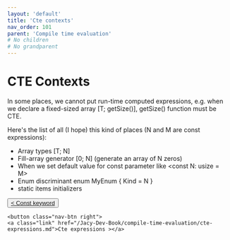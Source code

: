 ```yaml
---
layout: 'default'
title: 'Cte contexts'
nav_order: 101
parent: 'Compile time evaluation'
# No children
# No grandparent
---
```


# CTE Contexts

In some places, we cannot put run-time computed expressions, e.g. when we declare a fixed-sized array <span class="inline-code highlight-jc hljs">[T; <span class="hljs-title function_ invoke__">getSize</span>()]</span>,
<span class="inline-code highlight-jc hljs"><span class="hljs-title function_ invoke__">getSize</span>()</span> function must be CTE.

Here's the list of all (I hope) this kind of places (<span class="inline-code highlight-jc hljs">N</span> and <span class="inline-code highlight-jc hljs">M</span> are <span class="inline-code highlight-jc hljs"><span class="hljs-keyword">const</span></span> expressions):

* Array types <span class="inline-code highlight-jc hljs">[T; N]</span>
* Fill-array generator <span class="inline-code highlight-jc hljs">[<span class="hljs-number">0</span>; N]</span> (generate an array of <span class="inline-code highlight-jc hljs">N</span> zeros)
* When we set default value for <span class="inline-code highlight-jc hljs"><span class="hljs-keyword">const</span></span> parameter like <span class="inline-code highlight-jc hljs">&lt;<span class="hljs-keyword">const</span> N: usize = M&gt;</span>
* Enum discriminant <span class="inline-code highlight-jc hljs"><span class="hljs-keyword">enum</span> <span class="hljs-title class_">MyEnum</span> { Kind = N }</span>
* <span class="inline-code highlight-jc hljs"><span class="hljs-keyword">static</span></span> items initializers
<div class="nav-btn-block">
    <button class="nav-btn left">
    <a class="link" href="/Jacy-Dev-Book/compile-time-evaluation/const-keyword.md">< Const keyword</a>
</button>

    <button class="nav-btn right">
    <a class="link" href="/Jacy-Dev-Book/compile-time-evaluation/cte-expressions.md">Cte expressions ></a>
</button>

</div>
